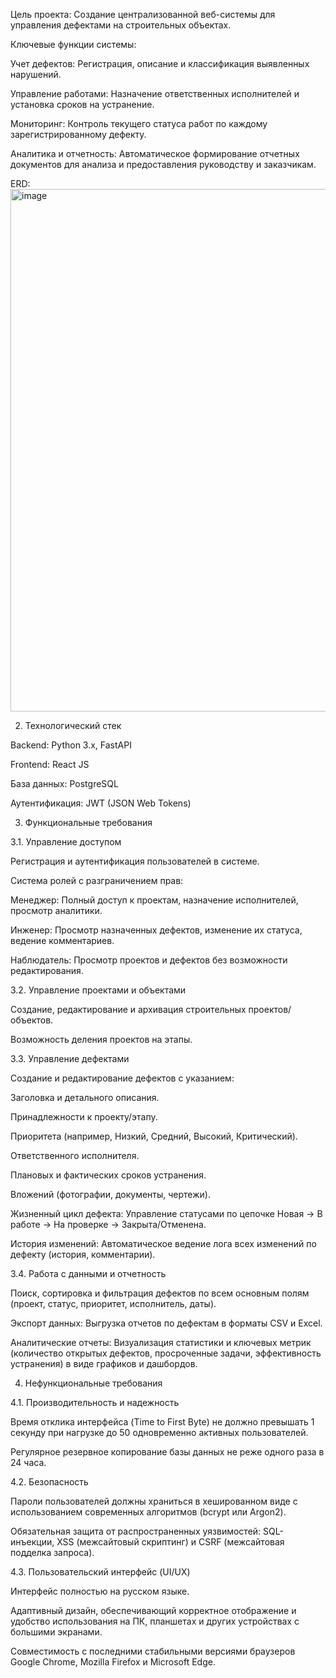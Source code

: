 Цель проекта: Создание централизованной веб-системы для управления дефектами на строительных объектах.

Ключевые функции системы:

Учет дефектов: Регистрация, описание и классификация выявленных нарушений.

Управление работами: Назначение ответственных исполнителей и установка сроков на устранение.

Мониторинг: Контроль текущего статуса работ по каждому зарегистрированному дефекту.

Аналитика и отчетность: Автоматическое формирование отчетных документов для анализа и предоставления руководству и заказчикам.

ERD:
<img width="1090" height="836" alt="image" src="https://github.com/user-attachments/assets/1ae06738-f19c-4280-b1f5-bf28e557c17e" />

2. Технологический стек

Backend: Python 3.x, FastAPI

Frontend: React JS 

База данных: PostgreSQL 

Аутентификация: JWT (JSON Web Tokens)

3. Функциональные требования

3.1. Управление доступом

Регистрация и аутентификация пользователей в системе.

Система ролей с разграничением прав:

Менеджер: Полный доступ к проектам, назначение исполнителей, просмотр аналитики.

Инженер: Просмотр назначенных дефектов, изменение их статуса, ведение комментариев.

Наблюдатель: Просмотр проектов и дефектов без возможности редактирования.

3.2. Управление проектами и объектами

Создание, редактирование и архивация строительных проектов/объектов.

Возможность деления проектов на этапы.

3.3. Управление дефектами

Создание и редактирование дефектов с указанием:

Заголовка и детального описания.

Принадлежности к проекту/этапу.

Приоритета (например, Низкий, Средний, Высокий, Критический).

Ответственного исполнителя.

Плановых и фактических сроков устранения.

Вложений (фотографии, документы, чертежи).

Жизненный цикл дефекта: Управление статусами по цепочке Новая → В работе → На проверке → Закрыта/Отменена.

История изменений: Автоматическое ведение лога всех изменений по дефекту (история, комментарии).

3.4. Работа с данными и отчетность

Поиск, сортировка и фильтрация дефектов по всем основным полям (проект, статус, приоритет, исполнитель, даты).

Экспорт данных: Выгрузка отчетов по дефектам в форматы CSV и Excel.

Аналитические отчеты: Визуализация статистики и ключевых метрик (количество открытых дефектов, просроченные задачи, эффективность устранения) в виде графиков и дашбордов.

4. Нефункциональные требования

4.1. Производительность и надежность

Время отклика интерфейса (Time to First Byte) не должно превышать 1 секунду при нагрузке до 50 одновременно активных пользователей.

Регулярное резервное копирование базы данных не реже одного раза в 24 часа.

4.2. Безопасность

Пароли пользователей должны храниться в хешированном виде с использованием современных алгоритмов (bcrypt или Argon2).

Обязательная защита от распространенных уязвимостей: SQL-инъекции, XSS (межсайтовый скриптинг) и CSRF (межсайтовая подделка запроса).

4.3. Пользовательский интерфейс (UI/UX)

Интерфейс полностью на русском языке.

Адаптивный дизайн, обеспечивающий корректное отображение и удобство использования на ПК, планшетах и других устройствах с большими экранами.

Совместимость с последними стабильными версиями браузеров Google Chrome, Mozilla Firefox и Microsoft Edge.


